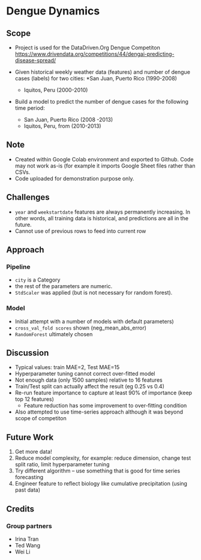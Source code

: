 # Dengue Dynamics

## Scope
* Project is used for the DataDriven.Org Dengue Competiton <https://www.drivendata.org/competitions/44/dengai-predicting-disease-spread/>

* Given historical weekly weather data (features) and number of dengue cases (labels) for two cities:
  *San Juan, Puerto Rico (1990-2008)
  * Iquitos, Peru (2000-2010)
* Build a model to predict the number of dengue cases for the following time period:
  * San Juan, Puerto Rico (2008 -2013)
  * Iquitos, Peru, from (2010-2013)

## Note
* Created within Google Colab environment and exported to Github. Code may not work as-is (for example it imports Google Sheet files rather than CSVs.
* Code uploaded for demonstration purpose only.

## Challenges
* `year` and `weekstartdate` features are always permanently increasing. In other words, all training data is historical, and predictions are all in the future.
* Cannot use of previous rows to feed into current row

## Approach

### Pipeline
* `city` is a Category 
* the rest of the parameters are numeric.
* `StdScaler` was applied (but is not necessary for random forest).

### Model
* Initial attempt with a number of models with default parameters)
* `cross_val_fold scores` shown (neg_mean_abs_error)
* `RandomForest` ultimately chosen

## Discussion
* Typical values: train MAE=2, Test MAE=15
* Hyperparameter tuning cannot correct over-fitted model
* Not enough data (only 1500 samples) relative to 16 features
* Train/Test split can actually affect the result (eg 0.25 vs 0.4)
* Re-run feature importance to capture at least 90% of importance (keep top 12 features)  
  * Feature reduction has some improvement to over-fitting condition
* Also attempted to use time-series approach although it was beyond scope of competiton

## Future Work
1. Get more data!
2. Reduce model complexity, for example: reduce dimension, change test split ratio, limit hyperparameter tuning
3. Try different algorithm – use something that is good for time series forecasting
4. Engineer feature to reflect biology like cumulative precipitation (using past data)

## Credits
### Group partners
* Irina Tran
* Ted Wang
* Wei Li




